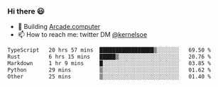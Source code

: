 ### Hi there 😃

- 🔨 Building [Arcade.computer](https://arcade.computer)
- 📫 How to reach me: twitter DM [@kernelsoe](https://twitter.com/kernelsoe)

<!--START_SECTION:waka-->

```txt
TypeScript   20 hrs 57 mins  █████████████████▒░░░░░░░   69.50 %
Rust         6 hrs 15 mins   █████▒░░░░░░░░░░░░░░░░░░░   20.76 %
Markdown     1 hr 9 mins     █░░░░░░░░░░░░░░░░░░░░░░░░   03.85 %
Python       29 mins         ▒░░░░░░░░░░░░░░░░░░░░░░░░   01.62 %
Other        25 mins         ▒░░░░░░░░░░░░░░░░░░░░░░░░   01.40 %
```

<!--END_SECTION:waka-->
